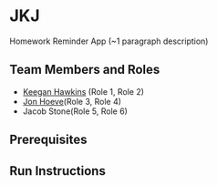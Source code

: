 # JKJ

Homework Reminder App (~1 paragraph description)

## Team Members and Roles

* [Keegan Hawkins](https://github.com/Khawk2000/CIS350-HW2-Hawkins.git) (Role 1, Role 2)
* [Jon Hoeve](https://github.com/hoevejo/CIS350-HW2-Hoeve)(Role 3, Role 4)
* Jacob Stone(Role 5, Role 6)

## Prerequisites

## Run Instructions
